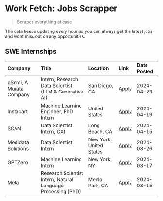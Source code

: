 # Work Fetch: Jobs Scrapper
> Scrapes everything at ease

The data keeps updating every hour so you can always get the latest jobs and wont miss out on any opportunities.

## SWE Internships
<!--START_SECTION:workfetch-->
| Company                 | Title                                                        | Location                | Link                                                                                                                                                                                                                                                                         | Date Posted   |
|:------------------------|:-------------------------------------------------------------|:------------------------|:-----------------------------------------------------------------------------------------------------------------------------------------------------------------------------------------------------------------------------------------------------------------------------|:--------------|
| pSemi, A Murata Company | Intern, Research Data Scientist (LLM & Generative AI)        | San Diego, CA           | [Apply](https://www.linkedin.com/jobs/view/intern-research-data-scientist-llm-generative-ai-at-psemi-a-murata-company-3887074168?position=4&pageNum=0&refId=CJXqWTv78SK%2BozVaQUQRYQ%3D%3D&trackingId=mq05inf3OWgic6QLnU6FOw%3D%3D&trk=public_jobs_jserp-result_search-card) | 2024-04-23    |
| Instacart               | Machine Learning Engineer, PhD Intern                        | United States           | [Apply](https://www.linkedin.com/jobs/view/machine-learning-engineer-phd-intern-at-instacart-3901991739?position=2&pageNum=0&refId=CJXqWTv78SK%2BozVaQUQRYQ%3D%3D&trackingId=NLZk5icNLAzkAvyiFkP1CQ%3D%3D&trk=public_jobs_jserp-result_search-card)                          | 2024-04-19    |
| SCAN                    | Data Scientist Intern, CXI                                   | Long Beach, CA          | [Apply](https://www.linkedin.com/jobs/view/data-scientist-intern-cxi-at-scan-3899690492?position=10&pageNum=0&refId=CJXqWTv78SK%2BozVaQUQRYQ%3D%3D&trackingId=u4l6lVA4kX1ux66hvd%2FUHA%3D%3D&trk=public_jobs_jserp-result_search-card)                                       | 2024-04-15    |
| Medidata Solutions      | Data Scientist Intern                                        | New York, United States | [Apply](https://www.linkedin.com/jobs/view/data-scientist-intern-at-medidata-solutions-3810253704?position=9&pageNum=0&refId=CJXqWTv78SK%2BozVaQUQRYQ%3D%3D&trackingId=CI%2Bd%2FgkweL2HL7eobYdGcw%3D%3D&trk=public_jobs_jserp-result_search-card)                            | 2024-03-26    |
| GPTZero                 | Machine Learning Intern                                      | New York, NY            | [Apply](https://www.linkedin.com/jobs/view/machine-learning-intern-at-gptzero-3860723963?position=8&pageNum=0&refId=CJXqWTv78SK%2BozVaQUQRYQ%3D%3D&trackingId=JqMMwBi5%2BCXxKGSX2c2JKg%3D%3D&trk=public_jobs_jserp-result_search-card)                                       | 2024-03-17    |
| Meta                    | Research Scientist Intern, Natural Language Processing (PhD) | Menlo Park, CA          | [Apply](https://www.linkedin.com/jobs/view/research-scientist-intern-natural-language-processing-phd-at-meta-3858718375?position=7&pageNum=0&refId=CJXqWTv78SK%2BozVaQUQRYQ%3D%3D&trackingId=U6X4ODplAtDMT732gnRd4Q%3D%3D&trk=public_jobs_jserp-result_search-card)          | 2024-03-15    |
<!--END_SECTION:workfetch-->
